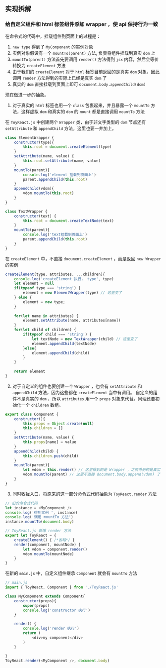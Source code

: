 ## 实现拆解

### 给自定义组件和 html 标签组件添加 wrapper ，使 api 保持行为一致

在命令式的代码中，挂载组件到页面上的过程是：

1. `new type` 得到了 `MyComponent` 的实例对象
2. 实例对象假设有一个 `mountTo(parent)` 方法, 负责将组件挂载到真实 `dom` 上
3. `mountTo(parent)` 方法首先要调用 `render()` 方法得到 `jsx` 内容，然后会等价转换为 `createElement` 方法
4. 由于我们的 `createElement` 对于 `html` 标签目前返回的是真实 `dom` 对象，因此调用 `render` 方法得到的实际上已经是真实 `dom` 了
5. 真实的 `dom` 直接挂载到页面上即可 `document.body.appendChild(dom)`

现在做进一步的抽象。

1. 对于真实的 `html` 标签也用一个 `class` 包裹起来，并且暴露一个 `mountTo` 方法，这样虚拟 `dom` 和真实的 `dom` 的 `mount` 都是直接调用 `mountTo` 方法

在 `ToyReact.js` 中创建两个 `Wrapper` 类，由于非文字类型的 `dom` 节点还有 `setAttribute` 和 `appendChild` 方法，这里也要一并加上。

```js
class ElementWrapper {
    constructor(type){
        this.root = document.createElement(type)
    }
    setAttribute(name, value) {
        this.root.setAttribute(name, value)
    }
    mountTo(parent){
        console.log('element 挂载到页面上')
        parent.appendChild(this.root)
    }
    appendChild(vdom){
        vdom.mountTo(this.root)
    }
}

class TextWrapper {
    constructor(text) {
        this.root = document.createTextNode(text)
    }
    mountTo(parent){
        console.log('text挂载到页面上')
        parent.appendChild(this.root)
    }
}
```

在 `createElement` 中，不直接 `document.createElement` ，而是返回 `new Wrapper` 的实例

```js
createElement(type, attributes, ...children){
    console.log('createElement 执行， type', type)
    let element = null
    if(typeof type === 'string') {
        element = new ElementWrapper(type) // 这里变了
    } else {
        element = new type;
    }
    
    for(let name in attributes) {
        element.setAttribute(name, attributes[name])
    }
    for(let child of children) {
        if(typeof child === 'string') {
            let textNode = new TextWrapper(child) // 这里变了
            element.appendChild(textNode)
        }else{
            element.appendChild(child)
        }
    }
    
    return element
}
```

2. 对于自定义的组件也要创建一个 `Wrapper` ，也会有 `setAttribute` 和 `appendChild` 方法，因为这些都在 `createElement` 当中有调用。 自定义的组件不是真实的 `dom` ，所以 `attributes` 用一个 `props` 对象来代替。同理还要初始化一个 `children` 数组。


```js
export class Component {
    constructor(){
        this.props = Object.create(null)
        this.children = []
    }
    setAttribute(name, value) {
        this.props[name] = value
    }
    appendChild(child) {
        this.children.push(child)
    }
    mountTo(parent){
        let vdom = this.render() // 这里得到的是 Wrapper ，之前得到的是真实 dom
        vdom.mountTo(parent) // 这里不直接 document.body.append(vdom) 了
    }
}

```

3. 同时收拢入口，将原来的这一部分命令式代码抽象为 `ToyReact.render` 方法

```js
// 旧的命令式代码
let instance = <MyComponent />
console.log('得到实例 ', instance)
console.log('调用 mountTo 方法')
instance.mountTo(document.body)
```

```js
// ToyReact.js 新增 render 方法
export let ToyReact = {
    createElement() { /*省略*/ }
    render(component, mountNode) {
        let vdom = component.render()
        vdom.mountTo(mountNode)
    }
}
```

在新的 `main.js` 中，自定义组件继承  `Component` 就会有 `mountTo` 方法
```js
// main.js
import { ToyReact, Component } from './ToyReact.js'

class MyComponent extends Component{
    constructor(props){
        super(props)
        console.log('constructor 执行')
    }

    render() {
        console.log('render 执行')
        return (
            <div>my component</div>
        )
    }
    
}
ToyReact.render(<MyComponent />, document.body)
```




